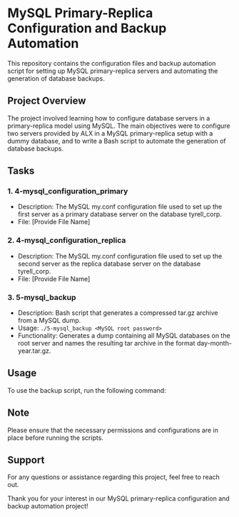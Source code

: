 # MySQL Primary-Replica Configuration and Backup Automation

This repository contains the configuration files and backup automation script for setting up MySQL primary-replica servers and automating the generation of database backups.

## Project Overview

The project involved learning how to configure database servers in a primary-replica model using MySQL. The main objectives were to configure two servers provided by ALX in a MySQL primary-replica setup with a dummy database, and to write a Bash script to automate the generation of database backups.

## Tasks

### 1. 4-mysql_configuration_primary
   - Description: The MySQL my.conf configuration file used to set up the first server as a primary database server on the database tyrell_corp.
   - File: [Provide File Name]

### 2. 4-mysql_configuration_replica
   - Description: The MySQL my.conf configuration file used to set up the second server as the replica database server on the database tyrell_corp.
   - File: [Provide File Name]

### 3. 5-mysql_backup
   - Description: Bash script that generates a compressed tar.gz archive from a MySQL dump.
   - Usage: `./5-mysql_backup <MySQL root password>`
   - Functionality: Generates a dump containing all MySQL databases on the root server and names the resulting tar archive in the format day-month-year.tar.gz.

## Usage
To use the backup script, run the following command:


## Note
Please ensure that the necessary permissions and configurations are in place before running the scripts.

## Support
For any questions or assistance regarding this project, feel free to reach out.

Thank you for your interest in our MySQL primary-replica configuration and backup automation project!

